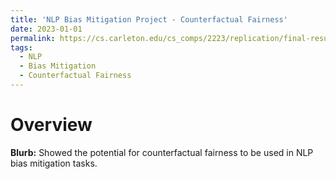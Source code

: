 ```yaml
---
title: 'NLP Bias Mitigation Project - Counterfactual Fairness'
date: 2023-01-01
permalink: https://cs.carleton.edu/cs_comps/2223/replication/final-results-chenj3/resources.html
tags:
  - NLP
  - Bias Mitigation
  - Counterfactual Fairness
---
```


Overview
======
**Blurb:** Showed the potential for counterfactual fairness to be used in NLP bias mitigation tasks.